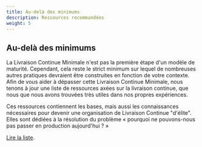 ```yaml
---
title: Au-delà des minimums
description: Ressources recommandées
weight: 5
---
```


## Au-delà des minimums

La Livraison Continue Minimale n'est pas la première étape d'un modèle de maturité.
Cependant, cela reste le strict minimum sur lequel de nombreuses autres pratiques devraient être construites en fonction de votre contexte.
Afin de vous aider à dépasser cette Livraison Continue Minimale, nous tenons à jour une liste de ressources axées sur la
livraison continue, que nous que nous avons trouvées très utiles dans nos propres expériences.

Ces ressources contiennent les bases, mais aussi les connaissances nécessaires pour devenir une organisation de Livraison Continue "d'élite".
Elles sont dédiées à la résolution du problème « pourquoi ne pouvons-nous pas passer en production aujourd'hui ? »

[Lire la liste](../../references).
